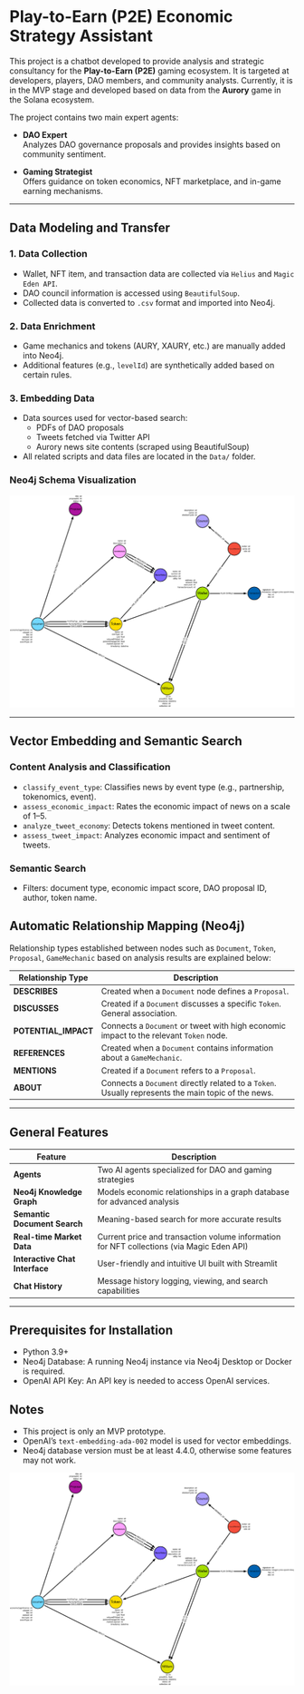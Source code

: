 # Play-to-Earn (P2E) Economic Strategy Assistant

This project is a chatbot developed to provide analysis and strategic consultancy for the **Play-to-Earn (P2E)** gaming ecosystem. It is targeted at developers, players, DAO members, and community analysts. Currently, it is in the MVP stage and developed based on data from the **Aurory** game in the Solana ecosystem.

The project contains two main expert agents:

- **DAO Expert**  
  Analyzes DAO governance proposals and provides insights based on community sentiment.

- **Gaming Strategist**  
  Offers guidance on token economics, NFT marketplace, and in-game earning mechanisms.

---

## Data Modeling and Transfer

### 1. Data Collection
- Wallet, NFT item, and transaction data are collected via `Helius` and `Magic Eden API`.
- DAO council information is accessed using `BeautifulSoup`.
- Collected data is converted to `.csv` format and imported into Neo4j.

### 2. Data Enrichment
- Game mechanics and tokens (AURY, XAURY, etc.) are manually added into Neo4j.
- Additional features (e.g., `levelId`) are synthetically added based on certain rules.

### 3. Embedding Data
- Data sources used for vector-based search:
  - PDFs of DAO proposals
  - Tweets fetched via Twitter API
  - Aurory news site contents (scraped using BeautifulSoup)
- All related scripts and data files are located in the `Data/` folder.

### Neo4j Schema Visualization

[![Neo4j Schema](neo4j_shema.png)](https://github.com/jaguuai/FinalCase/blob/main/neo4j_shema.png)

---

## Vector Embedding and Semantic Search

### Content Analysis and Classification
- `classify_event_type`: Classifies news by event type (e.g., partnership, tokenomics, event).
- `assess_economic_impact`: Rates the economic impact of news on a scale of 1–5.
- `analyze_tweet_economy`: Detects tokens mentioned in tweet content.
- `assess_tweet_impact`: Analyzes economic impact and sentiment of tweets.

### Semantic Search
- Filters: document type, economic impact score, DAO proposal ID, author, token name.

## Automatic Relationship Mapping (Neo4j)

Relationship types established between nodes such as `Document`, `Token`, `Proposal`, `GameMechanic` based on analysis results are explained below:

| Relationship Type       | Description |
|------------------------|-------------|
| **DESCRIBES**          | Created when a `Document` node defines a `Proposal`. |
| **DISCUSSES**          | Created if a `Document` discusses a specific `Token`. General association. |
| **POTENTIAL_IMPACT**   | Connects a `Document` or tweet with high economic impact to the relevant `Token` node. |
| **REFERENCES**         | Created when a `Document` contains information about a `GameMechanic`. |
| **MENTIONS**           | Created if a `Document` refers to a `Proposal`. |
| **ABOUT**              | Connects a `Document` directly related to a `Token`. Usually represents the main topic of the news. |

---

## General Features

| Feature                     | Description |
|-----------------------------|-------------|
| **Agents**                  | Two AI agents specialized for DAO and gaming strategies |
| **Neo4j Knowledge Graph**    | Models economic relationships in a graph database for advanced analysis |
| **Semantic Document Search**| Meaning-based search for more accurate results |
| **Real-time Market Data**    | Current price and transaction volume information for NFT collections (via Magic Eden API) |
| **Interactive Chat Interface**| User-friendly and intuitive UI built with Streamlit |
| **Chat History**             | Message history logging, viewing, and search capabilities |

---
## Prerequisites for Installation
- Python 3.9+
- Neo4j Database: A running Neo4j instance via Neo4j Desktop or Docker is required.
- OpenAI API Key: An API key is needed to access OpenAI services.

## Notes
- This project is only an MVP prototype.
- OpenAI’s `text-embedding-ada-002` model is used for vector embeddings.
- Neo4j database version must be at least 4.4.0, otherwise some features may not work.

[![Neo4j Schema](neo4j_shema.png)](https://github.com/jaguuai/FinalCase/blob/main/main_page.png)

